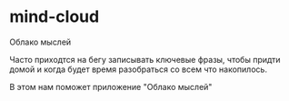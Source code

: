 # mind-cloud
Облако мыслей

Часто приходтся на бегу записывать ключевые фразы, чтобы придти домой и когда будет время разобраться со всем что накопилось.

В этом нам поможет приложение "Облако мыслей"
